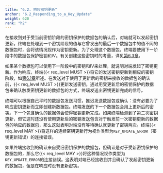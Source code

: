 ```yaml
---
title: "6.2. 响应密钥更新"
anchor: "6.2_Responding_to_a_Key_Update"
weight: 620
rank: "h2"
---
```


在接收到对于受当前密钥阶段的密钥保护的数据包的确认后，对端就可以发起密钥更新。终端在处理到一个密钥阶段的值与它曾发出的最后一个数据包中的值不同的数据包时，会将该情况视作为密钥更新。为了处理这个数据包，终端要使用下一阶段中的数据包保护密钥和IV。有关创建这些密钥时的考量，详见[第6.3章]()。

如果某个数据包可以使用下一阶段中的密钥和IV来处理，就说明对端发起了密钥更新。作为响应，终端{{< req_level MUST >}}将它的发送密钥更新到相应的密钥阶段，如[第6.1章]()所述。在发送对于使用了更新后的密钥来接收的数据包的确认前，{{< req_level MUST >}}更新发送密钥。通过用受更新后的密钥保护的数据包来确认触发密钥更新的数据包的方式，终端发送出密钥更新完成的信号。

终端可以根据自己平时的数据包发送习惯，推迟发送数据包或确认：没有必要为了响应密钥更新而立即创建新数据包。终端发送的下一个数据包会用上更新后的密钥。下一个包含确认的数据包会使得密钥更新完成。如果终端检测到了第二次密钥更新，但它这时还没有使用更新后的密钥发送包含对于触发前一次密钥更新的数据包的响应的数据包，那么这就表明对端没有等待确认就更新了密钥两次。终端{{< req_level MAY >}}将这样的连续密钥更新行为视作类型为`KEY_UPDATE_ERROR`（密钥更新错误）的连接错误。

如果终端接收到的确认来自受旧密钥保护的数据包，但确认是对于受新密钥保护的数据包的，那么它{{< req_level MAY >}}将这种情况视作类型为`KEY_UPDATE_ERROR`的连接错误。这表明对端已经接收到并且确认了发起密钥更新的数据包，但是在响应时没有更新密钥。
